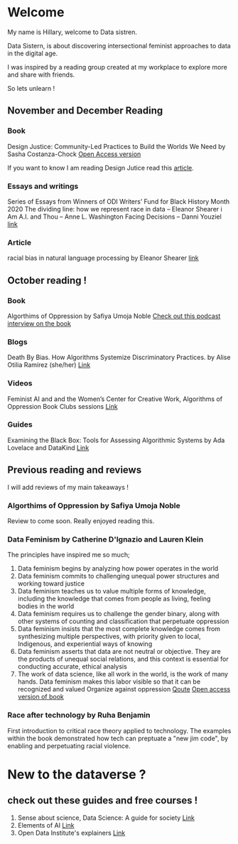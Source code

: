 # Welcome 

My name is Hillary, welcome to Data sistren.

Data Sistern, is about discovering intersectional feminist approaches to data in the digital age.

I was inspired by a reading group created at my workplace to explore more and share with friends.

So lets unlearn !

## November and December Reading

### Book

Design Justice: Community-Led Practices to Build the Worlds We Need by 
Sasha Costanza-Chock [Open Access version](https://design-justice.pubpub.org/)

If you want to know I am reading Design Jutice read this [article](https://www.dezeen.com/2020/04/06/sasha-costanza-chock-design-justice/).

### Essays and writings
Series of Essays from Winners of ODI Writers’ Fund for Black History Month 2020
The dividing line: how we represent race in data – Eleanor Shearer
i Am A.I. and Thou – Anne L. Washington
Facing Decisions – Danni Youziel
[link](https://theodi.org/article/winners-odi-writers-fund-for-black-history-month-2020/)

### Article 
racial bias in natural language processing by Eleanor Shearer [link](https://www.oxfordinsights.com/racial-bias-in-natural-language-processing)

## October reading ! 

### Book
Algorthims of Oppression by Safiya Umoja Noble 
[Check out this podcast interview on the book](https://open.spotify.com/episode/5okBVDH53wdr7TAwVuodPg?si=N8udFJ0MSRSOEiMbRODOHA)

### Blogs
Death By Bias. How Algorithms Systemize Discriminatory Practices. by Alise Otilia Ramírez (she/her)
[Link](https://medium.com/swlh/death-by-bias-how-algorithms-systemize-discriminatory-practices-752c60d378f1)

### Videos
Feminist AI and and the Women’s Center for Creative Work, Algorithms of Oppression Book Clubs sessions 
[Link](https://www.crowdcast.io/e/algorithmsofopressionintr/register)

### Guides 
Examining the Black Box: Tools for Assessing Algorithmic Systems by Ada Lovelace and DataKind 
[Link](https://www.adalovelaceinstitute.org/examining-the-black-box-tools-for-assessing-algorithmic-systems/)


## Previous reading and reviews 
I will add reviews of my main takeaways !

### Algorthims of Oppression by Safiya Umoja Noble 
Review to come soon. Really enjoyed reading this. 

### Data Feminism by Catherine D'Ignazio and Lauren Klein
The principles have inspired me so much; 
1. Data feminism begins by analyzing how power operates in the world
2. Data feminism commits to challenging unequal power structures and working toward justice
3. Data feminism teaches us to value multiple forms of knowledge, including the knowledge that comes from people as living, feeling bodies in the world
4. Data feminism requires us to challenge the gender binary, along with other systems of counting and classification that perpetuate oppression
5. Data feminism insists that the most complete knowledge comes from synthesizing multiple perspectives, with priority given to local, Indigenous, and experiential ways of knowing
6. Data feminism asserts that data are not neutral or objective. They are the products of unequal social relations, and this context is essential for conducting accurate, ethical analysis
7. The work of data science, like all work in the world, is the work of many hands. Data feminism makes this labor visible so that it can be recognized and valued
Organize against oppression
[Qoute](https://journals.sagepub.com/doi/10.1177/2053951720942544)
[Open access version of book](https://data-feminism.mitpress.mit.edu/)

### Race after technology by Ruha Benjamin
First introduction to critical race theory applied to technology. The examples within the book demonstrated how tech can preptuate a "new jim code", by enabling and perpetuating racial violence. 

# New to the dataverse ? 

## check out these guides and free courses ! 
1. Sense about science, Data Science: A guide for society
[Link](https://askforevidence.org/articles/data-science-a-guide-for-society)
2. Elements of AI 
[Link](https://course.elementsofai.com/)
3. Open Data Institute's explainers 
[Link](https://theodi.org/knowledge-opinion/explainers/)
